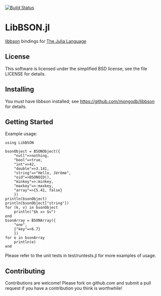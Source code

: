 [![Build Status](https://travis-ci.org/pzion/LibBSON.jl.svg?branch=master)](https://travis-ci.org/pzion/LibBSON.jl)

LibBSON.jl
==========

[libbson](https://github.com/mongodb/libbson) bindings for [The Julia Language](http://julialang.org/)


License
-------

This software is licensed under the simplified BSD license; see the file LICENSE for details.


Installing
----------

You must have libbson installed; see https://github.com/mongodb/libbson for details.


Getting Started
---------------

Example usage:

    using LibBSON

    bsonObject = BSONObject({
        "null"=>nothing,
        "bool"=>true,
        "int"=>42,
        "double"=>3.141,
        "string"=>"Hello, Jérôme",
        "oid"=>BSONOID(),
        "minkey"=>:minkey,
        "maxkey"=>:maxkey,
        "array"=>{5.41, false}
        })
    println(bsonObject)
    println(bsonObject["string"])
    for (k, v) in bsonObject
        println("$k => $v")
    end
    bsonArray = BSONArray({
        "one",
        {"key"=>6.7}
        })
    for e in bsonArray
        println(e)
    end

Please refer to the unit tests in test/runtests.jl for more examples of usage.


Contributing
------------

Contributions are welcome!  Please fork on github.com and submit a pull request if you have a contribution you think is worthwhile!
